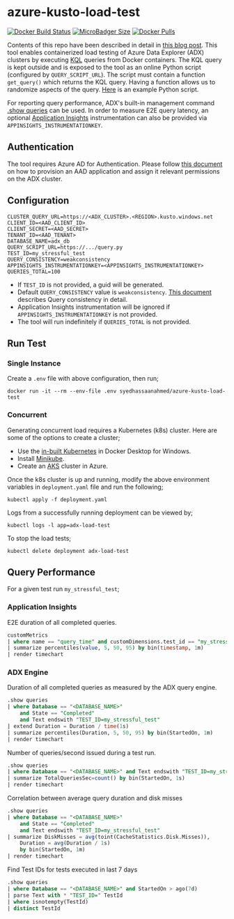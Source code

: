 # azure-kusto-load-test
[![Docker Build Status](https://img.shields.io/docker/cloud/build/syedhassaanahmed/azure-kusto-load-test.svg?logo=docker)](https://hub.docker.com/r/syedhassaanahmed/azure-kusto-load-test/builds/) [![MicroBadger Size](https://img.shields.io/microbadger/image-size/syedhassaanahmed/azure-kusto-load-test.svg?logo=docker)](https://hub.docker.com/r/syedhassaanahmed/azure-kusto-load-test/tags/) [![Docker Pulls](https://img.shields.io/docker/pulls/syedhassaanahmed/azure-kusto-load-test.svg?logo=docker)](https://hub.docker.com/r/syedhassaanahmed/azure-kusto-load-test/)

Contents of this repo have been described in detail in [this blog post](https://syedhassaanahmed.github.io/2019/06/08/load-testing-analytical-workloads-using-kubernetes.html). This tool enables containerized load testing of Azure Data Explorer (ADX) clusters by executing [KQL](https://docs.microsoft.com/en-us/azure/kusto/query/) queries from Docker containers. The KQL query is kept outside and is exposed to the tool as an online Python script (configured by `QUERY_SCRIPT_URL`). The script must contain a function `get_query()` which returns the KQL query. Having a function allows us to randomize aspects of the query. [Here](https://gist.githubusercontent.com/syedhassaanahmed/0635ac90721ac714d7d8bc5fe2fb0913/raw/00f229177895e8775713bf422b1c39f738300e48/kusto_query.py) is an example Python script.

For reporting query performance, ADX's built-in management command [.show queries](https://docs.microsoft.com/en-us/azure/kusto/management/queries) can be used. In order to measure E2E query latency, an optional [Application Insights](https://docs.microsoft.com/en-us/azure/azure-monitor/app/app-insights-overview) instrumentation can also be provided via `APPINSIGHTS_INSTRUMENTATIONKEY`.

## Authentication
The tool requires Azure AD for Authentication. Please follow [this document](https://docs.microsoft.com/en-us/azure/kusto/management/access-control/how-to-provision-aad-app#application-authentication-use-cases) on how to provision an AAD application and assign it relevant permissions on the ADX cluster.

## Configuration
```
CLUSTER_QUERY_URL=https://<ADX_CLUSTER>.<REGION>.kusto.windows.net
CLIENT_ID=<AAD_CLIENT_ID>
CLIENT_SECRET=<AAD_SECRET>
TENANT_ID=<AAD_TENANT>
DATABASE_NAME=adx_db
QUERY_SCRIPT_URL=https://.../query.py
TEST_ID=my_stressful_test
QUERY_CONSISTENCY=weakconsistency
APPINSIGHTS_INSTRUMENTATIONKEY=<APPINSIGHTS_INSTRUMENTATIONKEY>
QUERIES_TOTAL=100
```

- If `TEST_ID` is not provided, a guid will be generated.
- Default `QUERY_CONSISTENCY` value is `weakconsistency`. [This document](https://docs.microsoft.com/en-us/azure/kusto/concepts/queryconsistency) describes Query consistency in detail.
- Application Insights instrumentation will be ignored if `APPINSIGHTS_INSTRUMENTATIONKEY` is not provided.
- The tool will run indefinitely if `QUERIES_TOTAL` is not provided.

## Run Test
### Single Instance
Create a `.env` file with above configuration, then run;
```
docker run -it --rm --env-file .env syedhassaanahmed/azure-kusto-load-test
```

### Concurrent
Generating concurrent load requires a Kubernetes (k8s) cluster. Here are some of the options to create a cluster;
- Use the [in-built Kubernetes](https://docs.docker.com/docker-for-windows/kubernetes/) in Docker Desktop for Windows.
- Install [Minikube](https://kubernetes.io/docs/tasks/tools/install-minikube/).
- Create an [AKS](https://docs.microsoft.com/en-us/azure/aks/kubernetes-walkthrough) cluster in Azure.

Once the k8s cluster is up and running, modify the above environment variables in `deployment.yaml` file and run the following;
```
kubectl apply -f deployment.yaml
```

Logs from a successfully running deployment can be viewed by;
```
kubectl logs -l app=adx-load-test
```

To stop the load tests;
```
kubectl delete deployment adx-load-test
```

## Query Performance
For a given test run `my_stressful_test`;

### Application Insights
E2E duration of all completed queries.
```sql
customMetrics
| where name == "query_time" and customDimensions.test_id == "my_stressful_test"
| summarize percentiles(value, 5, 50, 95) by bin(timestamp, 1m)
| render timechart
```

### ADX Engine
Duration of all completed queries as measured by the ADX query engine.
```sql
.show queries 
| where Database == "<DATABASE_NAME>" 
    and State == "Completed"
    and Text endswith "TEST_ID=my_stressful_test"
| extend Duration = Duration / time(1s)
| summarize percentiles(Duration, 5, 50, 95) by bin(StartedOn, 1m)
| render timechart
```

Number of queries/second issued during a test run.
```sql
.show queries 
| where Database == "<DATABASE_NAME>" and Text endswith "TEST_ID=my_stressful_test"
| summarize TotalQueriesSec=count() by bin(StartedOn, 1s)  
| render timechart
```

Correlation between average query duration and disk misses
```sql
.show queries
| where Database == "<DATABASE_NAME>"
    and State == "Completed"
    and Text endswith "TEST_ID=my_stressful_test"
| summarize DiskMisses = avg(toint(CacheStatistics.Disk.Misses)), 
    Duration = avg(Duration / 1s) 
    by bin(StartedOn, 1m)
| render timechart
```

Find Test IDs for tests executed in last 7 days
```sql
.show queries 
| where Database == "<DATABASE_NAME>" and StartedOn > ago(7d)
| parse Text with * "TEST_ID=" TestId
| where isnotempty(TestId)
| distinct TestId
```
